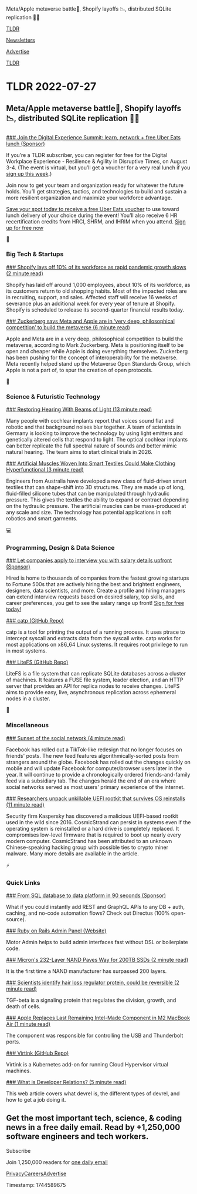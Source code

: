 Meta/Apple metaverse battle📱, Shopify layoffs 📉, distributed SQLite replication 👨‍💻

[TLDR](/)

[Newsletters](/newsletters)

[Advertise](https://advertise.tldr.tech/)

[TLDR](/)

# TLDR 2022-07-27

## Meta/Apple metaverse battle📱, Shopify layoffs 📉, distributed SQLite replication 👨‍💻

### 

[### Join the Digital Experience Summit: learn, network + free Uber Eats lunch (Sponsor)](https://hub.dxsummit.com/2022-q3/begin?ref=tldr-evt&amp;utm_campaign=dxs-act&amp;utm_medium=web&amp;utm_source=tldr.tech&amp;utm_content=tldr-dem-ad-220722-kw)

If you’re a TLDR subscriber, you can register for free for the Digital Workplace Experience - Resilience & Agility in Disruptive Times, on August 3-4. (The event is virtual, but you’ll get a voucher for a very real lunch if you [sign up this week](https://hub.dxsummit.com/2022-q3/begin?ref=tldr-evt&utm_campaign=dxs-act&utm_medium=web&utm_source=tldr.tech&utm_content=tldr-dem-ad-220722-kw).)

Join now to get your team and organization ready for whatever the future holds. You’ll get strategies, tactics, and technologies to build and sustain a more resilient organization and maximize your workforce advantage.

[Save your spot today to receive a free Uber Eats voucher](https://hub.dxsummit.com/2022-q3/begin?ref=tldr-evt&utm_campaign=dxs-act&utm_medium=web&utm_source=tldr.tech&utm_content=tldr-dem-ad-220722-kw) to use toward lunch delivery of your choice during the event! You’ll also receive 6 HR recertification credits from HRCI, SHRM, and IHRIM when you attend. [Sign up for free now](https://hub.dxsummit.com/2022-q3/begin?ref=tldr-evt&utm_campaign=dxs-act&utm_medium=web&utm_source=tldr.tech&utm_content=tldr-dem-ad-220722-kw)

📱

### Big Tech & Startups

[### Shopify lays off 10% of its workforce as rapid pandemic growth slows (2 minute read)](https://techcrunch.com/2022/07/26/shopify-lays-off-10-of-its-workforce-as-rapid-pandemic-growth-slows/?utm_source=tldrnewsletter)

Shopify has laid off around 1,000 employees, about 10% of its workforce, as its customers return to old shopping habits. Most of the impacted roles are in recruiting, support, and sales. Affected staff will receive 16 weeks of severance plus an additional week for every year of tenure at Shopify. Shopify is scheduled to release its second-quarter financial results today.

[### Zuckerberg says Meta and Apple are in ‘very deep, philosophical competition’ to build the metaverse (6 minute read)](https://www.theverge.com/2022/7/26/23279478/meta-apple-mark-zuckerberg-metaverse-competition?utm_source=tldrnewsletter)

Apple and Meta are in a very deep, philosophical competition to build the metaverse, according to Mark Zuckerberg. Meta is positioning itself to be open and cheaper while Apple is doing everything themselves. Zuckerberg has been pushing for the concept of interoperability for the metaverse. Meta recently helped stand up the Metaverse Open Standards Group, which Apple is not a part of, to spur the creation of open protocols.

🚀

### Science & Futuristic Technology

[### Restoring Hearing With Beams of Light (13 minute read)](https://spectrum.ieee.org/cochlear-implant?utm_source=tldrnewsletter)

Many people with cochlear implants report that voices sound flat and robotic and that background noises blur together. A team of scientists in Germany is looking to improve the technology by using light emitters and genetically altered cells that respond to light. The optical cochlear implants can better replicate the full spectral nature of sounds and better mimic natural hearing. The team aims to start clinical trials in 2026.

[### Artificial Muscles Woven Into Smart Textiles Could Make Clothing Hyperfunctional (3 minute read)](https://spectrum.ieee.org/smart-clothes-artificial-muscles?utm_source=tldrnewsletter)

Engineers from Australia have developed a new class of fluid-driven smart textiles that can shape-shift into 3D structures. They are made up of long, fluid-filled silicone tubes that can be manipulated through hydraulic pressure. This gives the textiles the ability to expand or contract depending on the hydraulic pressure. The artificial muscles can be mass-produced at any scale and size. The technology has potential applications in soft robotics and smart garments.

💻

### Programming, Design & Data Science

[### Let companies apply to interview you with salary details upfront (Sponsor)](https://hired.com/join/?utm_source=newsletter&amp;utm_medium=sponsor&amp;utm_campaign=(b2c)(l-all)(r-all)(tldrnewsletter)&amp;utm_content=find-a-job)

Hired is home to thousands of companies from the fastest growing startups to Fortune 500s that are actively hiring the best and brightest engineers, designers, data scientists, and more. Create a profile and hiring managers can extend interview requests based on desired salary, top skills, and career preferences, you get to see the salary range up front! [Sign for free today!](https://hired.com/join/?utm_source=newsletter&utm_medium=sponsor&utm_campaign=(b2c)(l-all)(r-all)(tldrnewsletter)&utm_content=find-a-job)

[### catp (GitHub Repo)](https://github.com/rapiz1/catp?utm_source=tldrnewsletter)

catp is a tool for printing the output of a running process. It uses ptrace to intercept syscall and extracts data from the syscall write. catp works for most applications on x86\_64 Linux systems. It requires root privilege to run in most systems.

[### LiteFS (GitHub Repo)](https://github.com/superfly/litefs?utm_source=tldrnewsletter)

LiteFS is a file system that can replicate SQLite databases across a cluster of machines. It features a FUSE file system, leader election, and an HTTP server that provides an API for replica nodes to receive changes. LiteFS aims to provide easy, live, asynchronous replication across ephemeral nodes in a cluster.

🎁

### Miscellaneous

[### Sunset of the social network (4 minute read)](https://www.axios.com/2022/07/25/sunset-social-network-facebook-tiktok?utm_source=tldrnewsletter)

Facebook has rolled out a TikTok-like redesign that no longer focuses on friends' posts. The new feed features algorithmically-sorted posts from strangers around the globe. Facebook has rolled out the changes quickly on mobile and will update Facebook for computer/browser users later in the year. It will continue to provide a chronologically ordered friends-and-family feed via a subsidiary tab. The changes herald the end of an era where social networks served as most users' primary experience of the internet.

[### Researchers unpack unkillable UEFI rootkit that survives OS reinstalls (11 minute read)](https://arstechnica.com/information-technology/2022/07/researchers-unpack-unkillable-uefi-rootkit-that-survives-os-reinstalls/?utm_source=tldrnewsletter)

Security firm Kaspersky has discovered a malicious UEFI-based rootkit used in the wild since 2016. CosmicStrand can persist in systems even if the operating system is reinstalled or a hard drive is completely replaced. It compromises low-level firmware that is required to boot up nearly every modern computer. CosmicStrand has been attributed to an unknown Chinese-speaking hacking group with possible ties to crypto miner malware. Many more details are available in the article.

⚡

### Quick Links

[### From SQL database to data platform in 90 seconds (Sponsor)](https://directus.io/?utm_campaign=tldr%20newsletter&amp;utm_source=email&amp;utm_content=july20ql)

What if you could instantly add REST and GraphQL APIs to any DB + auth, caching, and no-code automation flows? Check out Directus (100% open-source).

[### Ruby on Rails Admin Panel (Website)](https://www.getmotoradmin.com/ruby-on-rails?utm_source=tldrnewsletter)

Motor Admin helps to build admin interfaces fast without DSL or boilerplate code.

[### Micron's 232-Layer NAND Paves Way for 200TB SSDs (2 minute read)](https://gizmodo.com/micron-232-layer-nand-200-400-tb-ssd-data-center-storag-1849332155?utm_source=tldrnewsletter)

It is the first time a NAND manufacturer has surpassed 200 layers.

[### Scientists identify hair loss regulator protein, could be reversible (2 minute read)](https://newatlas.com/biology/hair-loss-baldness-regulator-protein/?utm_source=tldrnewsletter)

TGF-beta is a signaling protein that regulates the division, growth, and death of cells.

[### Apple Replaces Last Remaining Intel-Made Component in M2 MacBook Air (1 minute read)](https://www.macrumors.com/2022/07/26/apple-replaces-intel-component-in-macbook-air/?utm_source=tldrnewsletter)

The component was responsible for controlling the USB and Thunderbolt ports.

[### Virtink (GitHub Repo)](https://github.com/smartxworks/virtink?utm_source=tldrnewsletter)

Virtink is a Kubernetes add-on for running Cloud Hypervisor virtual machines.

[### What is Developer Relations? (5 minute read)](https://www.whatisdevrel.com/?utm_source=tldrnewsletter)

This web article covers what devrel is, the different types of devrel, and how to get a job doing it.

## Get the most important tech, science, & coding news in a free daily email. Read by +1,250,000 software engineers and tech workers.

Subscribe

Join 1,250,000 readers for [one daily email](/api/latest/tech)

[Privacy](/privacy)[Careers](https://jobs.ashbyhq.com/tldr.tech)[Advertise](/tech/advertise)

Timestamp: 1744589675